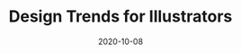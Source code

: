 ---
layout: post
title: Design Trends for Illustrators
date: 2020-10-08
categories: Livestream
description: Applying trending styles and techniques
redirect: https://www.crowdcast.io/e/designtrends/register
---